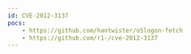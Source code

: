 ```yaml
---
id: CVE-2012-3137
pocs:
    - https://github.com/hantwister/o5logon-fetch
    - https://github.com/r1-/cve-2012-3137
---
```

